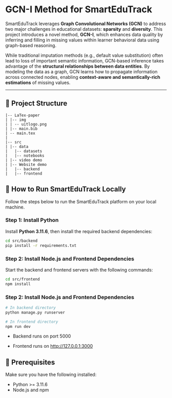 # GCN-I Method for SmartEduTrack

SmartEduTrack leverages **Graph Convolutional Networks (GCN)** to address two major challenges in educational datasets: **sparsity** and **diversity**. This project introduces a novel method, **GCN-I**, which enhances data quality by inferring and filling in missing values within learner behavioral data using graph-based reasoning.

While traditional imputation methods (e.g., default value substitution) often lead to loss of important semantic information, GCN-based inference takes advantage of the **structural relationships between data entities**. By modeling the data as a graph, GCN learns how to propagate information across connected nodes, enabling **context-aware and semantically-rich estimations** of missing values.

---

## 📁 Project Structure

```
|-- LaTex-paper
| |-- img
| | -- uitlogo.png 
| |-- main.bib
| -- main.tex
|
|-- src
| |-- data
|   |-- datasets
|   |-- notebooks
| |-- video demo
| |-- Website demo
|   |-- backend
|   |-- frontend
```

## 🚀 How to Run SmartEduTrack Locally

Follow the steps below to run the SmartEduTrack platform on your local machine.

### Step 1: Install Python

Install **Python 3.11.6**, then install the required backend dependencies:

```bash
cd src/backend
pip install -r requirements.txt
```
### Step 2: Install Node.js and Frontend Dependencies

Start the backend and frontend servers with the following commands:
```bash
cd src/frontend
npm install
```

### Step 2: Install Node.js and Frontend Dependencies
```bash
# In backend directory
python manage.py runserver

# In frontend directory
npm run dev
```

- Backend runs on port 5000

- Frontend runs on http://127.0.0.1:3000

## 🧩 Prerequisites
Make sure you have the following installed:
- Python >= 3.11.6
- Node.js and npm